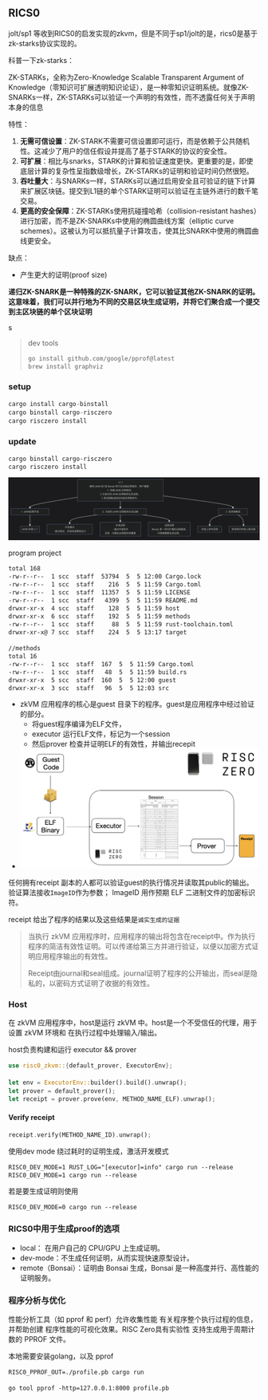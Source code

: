 ## RICS0

jolt/sp1 等收到RICS0的启发实现的zkvm，但是不同于sp1/jolt的是，rics0是基于zk-starks协议实现的。

科普一下zk-starks：

ZK-STARKs，全称为Zero-Knowledge Scalable Transparent Argument of Knowledge（零知识可扩展透明知识论证），是一种零知识证明系统。就像ZK-SNARKs一样，ZK-STARKs可以验证一个声明的有效性，而不透露任何关于声明本身的信息

特性：

1. **无需可信设置**：ZK-STARK不需要可信设置即可运行，而是依赖于公共随机性。这减少了用户的信任假设并提高了基于STARK的协议的安全性。
2. **可扩展**：相比与snarks，STARK的计算和验证速度更快。更重要的是，即使底层计算的复杂性呈指数级增长，ZK-STARKs的证明和验证时间仍然很短。
3. **吞吐量大**：与SNARKs一样，STARKs可以通过启用安全且可验证的链下计算来扩展区块链。提交到L1链的单个STARK证明可以验证在主链外进行的数千笔交易。
4. **更高的安全保障**：ZK-STARKs使用抗碰撞哈希（collision-resistant hashes）进行加密，而不是ZK-SNARKs中使用的椭圆曲线方案（elliptic curve schemes）。这被认为可以抵抗量子计算攻击，使其比SNARK中使用的椭圆曲线更安全。

缺点：

* 产生更大的证明(proof size)

**递归ZK-SNARK是一种特殊的ZK-SNARK，它可以验证其他ZK-SNARK的证明。这意味着，我们可以并行地为不同的交易区块生成证明，并将它们聚合成一个提交到主区块链的单个区块证明**

s

> dev tools
>
> ```shell
> go install github.com/google/pprof@latest
> brew install graphviz
> ```



### setup

```rust
cargo install cargo-binstall
cargo binstall cargo-risczero
cargo risczero install 
```

### update

```shell
cargo binstall cargo-risczero
cargo risczero install
```



![ricso-setp](./risc0-step.png)

program project 

```shell
total 168
-rw-r--r--  1 scc  staff  53794  5  5 12:00 Cargo.lock
-rw-r--r--  1 scc  staff    216  5  5 11:59 Cargo.toml
-rw-r--r--  1 scc  staff  11357  5  5 11:59 LICENSE
-rw-r--r--  1 scc  staff   4399  5  5 11:59 README.md
drwxr-xr-x  4 scc  staff    128  5  5 11:59 host
drwxr-xr-x  6 scc  staff    192  5  5 11:59 methods
-rw-r--r--  1 scc  staff     88  5  5 11:59 rust-toolchain.toml
drwxr-xr-x@ 7 scc  staff    224  5  5 13:17 target

//methods
total 16
-rw-r--r--  1 scc  staff  167  5  5 11:59 Cargo.toml
-rw-r--r--  1 scc  staff   48  5  5 11:59 build.rs
drwxr-xr-x  5 scc  staff  160  5  5 12:00 guest
drwxr-xr-x  3 scc  staff   96  5  5 12:03 src
```

* zkVM 应用程序的核心是guest 目录下的程序。guest是应用程序中经过验证的部分。
  * 将guest程序编译为ELF文件，
  * executor 运行ELF文件，标记为一个session
  * 然后prover 检查并证明ELF的有效性，并输出recepit
* ![program build && run && prove](./from-rust-to-receipt-23117368c4f46d78c8cac3b753245a5a.png)

任何拥有receipt 副本的人都可以验证guest的执行情况并读取其public的输出。验证算法接收`ImageID`作为参数； ImageID 用作预期 ELF 二进制文件的加密标识符。

receipt 给出了程序的结果以及这些结果是`诚实生成的证据`

> 当执行 zkVM 应用程序时，应用程序的输出将包含在receipt中。作为执行程序的简洁有效性证明。可以传递给第三方并进行验证，以便以加密方式证明应用程序输出的有效性。
>
> Receipt由journal和seal组成。journal证明了程序的公开输出，而seal是隐私的，以密码方式证明了收据的有效性。



### Host

在 zkVM 应用程序中，host是运行 zkVM 中。host是一个不受信任的代理，用于设置 zkVM 环境和 在执行过程中处理输入/输出。

host负责构建和运行 executor && prover

```rust
use risc0_zkvm::{default_prover, ExecutorEnv};

let env = ExecutorEnv::builder().build().unwrap();
let prover = default_prover();
let receipt = prover.prove(env, METHOD_NAME_ELF).unwrap();
```

#### Verify receipt

```rust
receipt.verify(METHOD_NAME_ID).unwrap();
```



使用dev mode 绕过耗时的证明生成，激活开发模式

```shell
RISC0_DEV_MODE=1 RUST_LOG="[executor]=info" cargo run --release
RISC0_DEV_MODE=1 cargo run --release
```

若是要生成证明则使用

```shell
RISC0_DEV_MODE=0 cargo run --release
```



### RICS0中用于生成proof的选项

* local： 在用户自己的 CPU/GPU 上生成证明。
* dev-mode：不生成任何证明，从而实现快速原型设计。
* remote（Bonsai）：证明由 Bonsai 生成，Bonsai 是一种高度并行、高性能的证明服务。



### 程序分析与优化

性能分析工具（如 pprof 和 perf）允许收集性能 有关程序整个执行过程的信息，并帮助创建 程序性能的可视化效果。RISC Zero具有实验性 支持生成用于周期计数的 PPROF 文件。

本地需要安装golang，以及 pprof

```shell
RISC0_PPROF_OUT=./profile.pb cargo run

go tool pprof -http=127.0.0.1:8000 profile.pb
```

